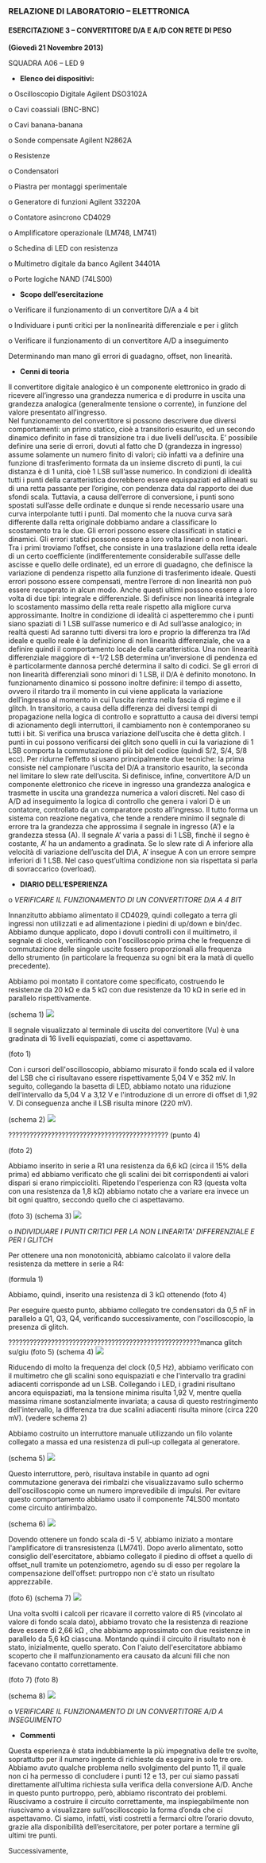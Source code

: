 ﻿### RELAZIONE DI LABORATORIO – ELETTRONICA
#### ESERCITAZIONE 3 – CONVERTITORE D/A E A/D CON RETE DI PESO 
**(Giovedì 21 Novembre 2013)**

SQUADRA A06  – LED 9


-	**Elenco dei dispositivi:**
	
o	Oscilloscopio Digitale Agilent DSO3102A 

o	Cavi coassiali (BNC-BNC)

o	Cavi banana-banana

o	Sonde compensate Agilent N2862A

o	Resistenze

o	Condensatori

o	Piastra per montaggi sperimentale 

o	Generatore di funzioni Agilent 33220A

o	Contatore asincrono CD4029

o	Amplificatore operazionale (LM748, LM741)

o	Schedina di LED con resistenza

o	Multimetro digitale da banco Agilent 34401A

o	Porte logiche NAND (74LS00)


-	**Scopo dell’esercitazione**

o Verificare il funzionamento di un convertitore D/A a 4 bit

o Individuare i punti critici per la nonlinearità differenziale e per i glitch

o Verificare il funzionamento di un convertitore A/D a inseguimento

Determinando man mano gli errori di guadagno, offset, non linearità.


-	**Cenni di teoria**

Il convertitore digitale analogico è un componente elettronico in grado di ricevere all’ingresso una grandezza numerica e di produrre in uscita una grandezza analogica (generalmente tensione o corrente), in funzione del valore presentato all’ingresso.   
Nel funzionamento del convertitore si possono descrivere due diversi comportamenti: un primo statico, cioè a transitorio esaurito, ed un secondo dinamico definito in fase di transizione tra i due livelli dell’uscita. 
E’ possibile definire una serie di errori, dovuti al fatto che D (grandezza in ingresso) assume solamente un numero finito di valori; ciò infatti va a definire una funzione di trasferimento formata da un insieme discreto di punti, la cui distanza è di 1 unità, cioè 1 LSB sull’asse numerico.
In condizioni di idealità tutti i punti della caratteristica dovrebbero essere equispaziati ed allineati su di una retta passante per l’origine, con pendenza data dal rapporto dei due sfondi scala. Tuttavia, a causa dell’errore di conversione, i punti sono spostati sull’asse delle ordinate e dunque si rende necessario usare una curva interpolante tutti i punti. Dal momento che la nuova curva sarà differente dalla retta originale dobbiamo andare a classificare lo scostamento tra le due. Gli errori possono essere classificati in statici e dinamici.
Gli errori statici possono essere a loro volta lineari o non lineari. Tra i primi troviamo l’offset, che consiste in una traslazione della retta ideale di un certo coefficiente (indifferentemente considerabile sull’asse delle ascisse e quello delle ordinate), ed un errore di guadagno, che definisce la variazione di pendenza rispetto alla funzione di trasferimento ideale. Questi errori possono essere compensati, mentre l’errore di non linearità non può essere recuperato in alcun modo. Anche questi ultimi possono essere a loro volta di due tipi: integrale e differenziale. Si definisce non linearità integrale lo scostamento massimo della retta reale rispetto alla migliore curva approssimante. Inoltre in condizione di idealità ci aspetteremmo che i punti siano spaziati di 1 LSB sull’asse numerico e di Ad sull’asse analogico; in realtà questi Ad saranno tutti diversi tra loro e proprio la differenza tra l’Ad ideale e quello reale è la definizione di non linearità differenziale, che va a definire quindi il comportamento locale della caratteristica. Una non linearità differenziale maggiore di +-1/2 LSB determina un’inversione di pendenza ed è particolarmente dannosa perché determina il salto di codici. Se gli errori di non linearità differenziali sono minori di 1 LSB, il D/A è definito monotono.
In funzionamento dinamico si possono inoltre definire: il tempo di assetto, ovvero il ritardo tra il momento in cui viene applicata la variazione dell’ingresso al momento in cui l’uscita rientra nella fascia di regime e il glitch. In transitorio, a causa della differenza dei diversi tempi di propagazione nella logica di controllo e soprattutto a causa dei diversi tempi di azionamento degli interruttori, il cambiamento non è contemporaneo su tutti i bit. Si verifica una brusca variazione dell’uscita che è detta glitch.  I punti in cui possono verificarsi dei glitch sono quelli in cui la variazione di 1 LSB comporta la commutazione di più bit del codice (quindi S/2, S/4, S/8 ecc). Per ridurne l’effetto si usano principalmente due tecniche: la prima consiste nel campionare l’uscita del D/A a transitorio esaurito, la seconda nel limitare lo slew rate dell’uscita.
Si definisce, infine, convertitore A/D un componente elettronico che riceve in ingresso una grandezza analogica e trasmette in uscita una grandezza numerica a valori discreti. Nel caso di A/D ad inseguimento la logica di controllo che genera i valori D è un contatore, controllato da un comparatore posto all’ingresso. Il tutto forma un sistema con reazione negativa, che tende a rendere minimo il segnale di errore tra la grandezza che approssima il segnale in ingresso (A’) e la grandezza stessa (A). Il segnale A’ varia a passi di 1 LSB, finchè il segno è costante, A’ ha un andamento a gradinata. Se lo slew rate di A inferiore alla velocità di variazione dell’uscita del D\A, A’ insegue A con un errore sempre inferiori di 1 LSB. Nel caso quest’ultima condizione non sia rispettata si parla di sovraccarico (overload).  

-	**DIARIO DELL’ESPERIENZA**

o *VERIFICARE IL FUNZIONAMENTO DI UN CONVERTITORE D/A A 4 BIT*

Innanzitutto abbiamo alimentato il CD4029, quindi collegato a terra gli ingressi non utilizzati e ad alimentazione i piedini di up/down e bin/dec. Abbiamo dunque applicato, dopo i dovuti controlli con il muiltimetro, il segnale di clock, verificando con l'oscilloscopio prima che le frequenze di commutazione delle singole uscite fossero proporzionali alla frequenza dello strumento (in particolare la frequenza su ogni bit era la matà di quello precedente). 

Abbiamo poi montato il contatore come specificato, costruendo le resistenze da 20 k&Omega; e da 5 k&Omega; con due resistenze da 10 k&Omega; in serie ed in parallelo rispettivamente.

(schema 1)  ![](../Schemi/Lab4/circuito_1.png "")


Il segnale visualizzato al terminale di uscita del convertitore (Vu) è una gradinata di 16 livelli equispaziati, come ci aspettavamo.

(foto 1)

Con i cursori dell'oscilloscopio, abbiamo misurato il fondo scala ed il valore del LSB che ci risultavano essere rispettivamente 5,04 V e 352 mV. In seguito, collegando la basetta di LED, abbiamo notato una riduzione dell'intervallo da 5,04 V a 3,12 V e l'introduzione di un errore di offset di 1,92 V. Di conseguenza anche il LSB risulta minore (220 mV).

(schema 2) ![](../Schemi/Lab4/circuito_3.png "")

????????????????????????????????????????????? (punto 4)

(foto 2)

Abbiamo inserito in serie a R1 una resistenza da 6,6 k&Omega; (circa il 15% della prima) ed abbiamo verificato che gli scalini dei bit corrispondenti ai valori dispari si erano rimpiccioliti. Ripetendo l'esperienza con R3 (questa volta con una resistenza da 1,8 k&Omega;) abbiamo notato che a variare era invece un bit ogni quattro, seccondo quello che ci aspettavamo. 

(foto 3) (schema 3) ![](../Schemi/Lab4/circuito_4.png "")


o *INDIVIDUARE I PUNTI CRITICI PER LA NON LINEARITA' DIFFERENZIALE E PER I GLITCH*

Per ottenere una non monotonicità, abbiamo calcolato il valore della resistenza da mettere in serie a R4:
 
(formula 1)

Abbiamo, quindi, inserito una resistenza di 3 kΩ ottenendo (foto 4)

Per eseguire questo punto, abbiamo collegato tre condensatori da 0,5 nF in parallelo a Q1, Q3, Q4, verificando successivamente, con l'oscilloscopio, la presenza di glitch.

??????????????????????????????????????????????????????manca glitch su/giu
(foto 5) (schema 4)  ![](../Schemi/Lab4/circuito_2.png "")

Riducendo di molto la frequenza del clock (0,5 Hz), abbiamo verificato con il multimetro che gli scalini sono equispaziati e che l'intervallo tra gradini adiacenti corrisponde ad un LSB. Collegando i LED, i gradini risultano ancora equispaziati, ma la tensione minima risulta 1,92 V, mentre quella massima rimane sostanzialmente invariata; a causa di questo restringimento dell'intervallo, la differenza tra due scalini adiacenti risulta minore (circa 220 mV). (vedere schema 2)

Abbiamo costruito un interruttore manuale utilizzando un filo volante collegato a massa ed una resistenza di pull-up collegata al generatore.

(schema 5) ![](../Schemi/Lab4/circuito_6.png "")

Questo interruttore, però, risultava instabile in quanto ad ogni commutazione generava dei rimbalzi che visualizzavamo sullo schermo dell'oscilloscopio come un numero imprevedibile di impulsi. Per evitare questo comportamento abbiamo usato il componente 74LS00 montato come circuito antirimbalzo.

(schema 6) ![](../Schemi/Lab4/circuito_5.png "")

Dovendo ottenere un fondo scala di -5 V, abbiamo iniziato a montare l'amplificatore di transresistenza (LM741). Dopo averlo alimentato, sotto consiglio dell'esercitatore, abbiamo collegato il piedino di offset a quello di offset_null tramite un potenziometro, agendo su di esso per regolare la compensazione dell'offset: purtroppo non c'è stato un risultato apprezzabile.

(foto 6) (schema 7) ![](../Schemi/Lab4/circuito_8.png "")

Una volta svolti i calcoli per ricavare il corretto valore di R5 (vincolato al valore di fondo scala dato), abbiamo trovato che la resistenza di reazione deve essere di 2,66 k&Omega; , che abbiamo approssimato con due resistenze in parallelo da 5,6 k&Omega; ciascuna. Montando quindi il circuito il risultato non è stato, inizialmente, quello sperato. Con l'aiuto dell'esercitatore abbiamo scoperto che il malfunzionamento era causato da alcuni fili che non facevano contatto correttamente.

(foto 7) (foto 8)

(schema 8)
![](../Schemi/Lab4/circuito_7.png "")


o *VERIFICARE IL FUNZIONAMENTO DI UN CONVERTITORE A/D A INSEGUIMENTO*





-	**Commenti**

Questa esperienza è stata indubbiamente la più impegnativa delle tre svolte, soprattutto per il numero ingente di richieste da eseguire in sole tre ore. Abbiamo avuto qualche problema nello svolgimento del punto 11, il quale non ci ha permesso di concludere i punti 12 e 13,  per cui siamo passati direttamente all’ultima richiesta sulla verifica della conversione A/D. Anche in questo punto purtroppo, però, abbiamo riscontrato dei problemi. Riuscivamo a costruire il circuito correttamente, ma inspiegabilmente non riuscivamo a visualizzare sull’oscilloscopio la forma d’onda che ci aspettavamo. Ci siamo, infatti, visti costretti a fermarci oltre l’orario dovuto, grazie alla disponibilità dell’esercitatore, per poter portare a termine gli ultimi tre punti.

Successivamente,




